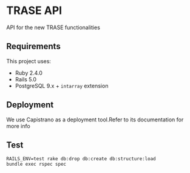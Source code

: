 # TRASE API

API for the new TRASE functionalities

## Requirements

This project uses:
- Ruby 2.4.0
- Rails 5.0
- PostgreSQL 9.x + `intarray` extension

## Deployment

We use Capistrano as a deployment tool.Refer to its documentation for more info

## Test

```
RAILS_ENV=test rake db:drop db:create db:structure:load
bundle exec rspec spec
```
